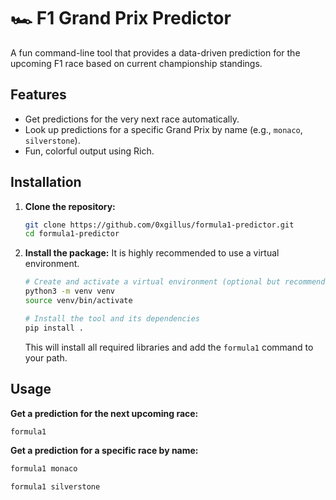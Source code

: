  # 🏎️ F1 Grand Prix Predictor

A fun command-line tool that provides a data-driven prediction for the upcoming F1 race based on current championship standings.

## Features

- Get predictions for the very next race automatically.
- Look up predictions for a specific Grand Prix by name (e.g., `monaco`, `silverstone`).
- Fun, colorful output using Rich.

## Installation

1.  **Clone the repository:**
    ```bash
    git clone https://github.com/0xgillus/formula1-predictor.git
    cd formula1-predictor
    ```

2.  **Install the package:**
    It is highly recommended to use a virtual environment.
    ```bash
    # Create and activate a virtual environment (optional but recommended)
    python3 -m venv venv
    source venv/bin/activate

    # Install the tool and its dependencies
    pip install .
    ```
    This will install all required libraries and add the `formula1` command to your path.

## Usage

**Get a prediction for the next upcoming race:**
```bash
formula1
```

**Get a prediction for a specific race by name:**
```bash
formula1 monaco
```
```bash
formula1 silverstone
```
